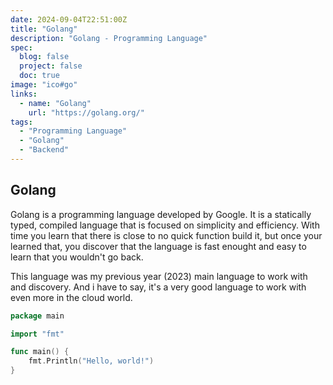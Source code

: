 ```yaml
---
date: 2024-09-04T22:51:00Z
title: "Golang"
description: "Golang - Programming Language"
spec:
  blog: false
  project: false
  doc: true
image: "ico#go"
links:
  - name: "Golang"
    url: "https://golang.org/"
tags:
  - "Programming Language"
  - "Golang"
  - "Backend"
---
```


## Golang

Golang is a programming language developed by Google. It is a statically typed, compiled language that is focused on simplicity and efficiency. With time you learn that there is close to no quick function build it, but once your learned that, you discover that the language is fast enought and easy to learn that you wouldn't go back.

This language was my previous year (2023) main language to work with and discovery. And i have to say, it's a very good language to work with even more in the cloud world.

```go
package main

import "fmt"

func main() {
    fmt.Println("Hello, world!")
}
```
